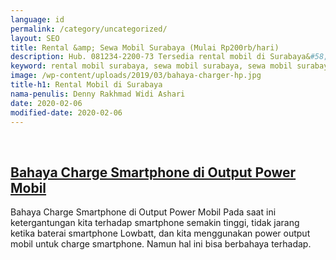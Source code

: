 ```yaml
---
language: id
permalink: /category/uncategorized/
layout: SEO
title: Rental &amp; Sewa Mobil Surabaya (Mulai Rp200rb/hari)
description: Hub. 081234-2200-73 Tersedia rental mobil di Surabaya&#58; Avanza, Elf Long, Elf Short, Ertiga, HiAce, Innova Grand New, Innova Reborn, Xenia
keyword: rental mobil surabaya, sewa mobil surabaya, sewa mobil surabaya murah, rental mobil surabaya murah, safajaya, safa jaya, safajaya.com, sewa mobil di surabaya, rental mobil di surabaya
image: /wp-content/uploads/2019/03/bahaya-charger-hp.jpg
title-h1: Rental Mobil di Surabaya
nama-penulis: Denny Rakhmad Widi Ashari
date: 2020-02-06
modified-date: 2020-02-06
---
```

<br>
<h2><a href="/2019/03/03/bahaya-charge-smartphone-di-output-power-mobil/">Bahaya Charge Smartphone di Output Power Mobil</a></h2>
<p>
    Bahaya Charge Smartphone di Output Power Mobil Pada saat ini ketergantungan kita terhadap smartphone semakin tinggi, tidak jarang ketika baterai smartphone Lowbatt, dan kita menggunakan power output mobil untuk charge smartphone. Namun hal ini bisa berbahaya terhadap.
</p>